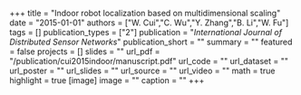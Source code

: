 +++
title = "Indoor robot localization based on multidimensional scaling"
date = "2015-01-01"
authors = ["W. Cui","C. Wu","Y. Zhang","B. Li","W. Fu"]
tags = []
publication_types = ["2"]
publication = "_International Journal of Distributed Sensor Networks_"
publication_short = ""
summary = ""
featured = false
projects = []
slides = ""
url_pdf = "/publication/cui2015indoor/manuscript.pdf"
url_code = ""
url_dataset = ""
url_poster = ""
url_slides = ""
url_source = ""
url_video = ""
math = true
highlight = true
[image]
image = ""
caption = ""
+++

